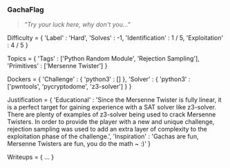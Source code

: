 ### GachaFlag

> _"Try your luck here, why don't you..."_

Difficulty = {
    'Label'          : 'Hard',
    'Solves'         : -1,
    'Identification' : 1 / 5,
    'Exploitation'   : 4 / 5
}

Topics = {
    'Tags'       : ['Python Random Module', 'Rejection Sampling'],
    'Primitives' : ['Mersenne Twister']
}

Dockers = {
    'Challenge' : {
        'python3' : []
    },
    'Solver'    : {
        'python3' : ['pwntools', 'pycryptodome', 'z3-solver']
    }
}

Justification = {
    'Educational' : 'Since the Mersenne Twister is fully linear, it is a perfect target for gaining experience with a SAT solver like z3-solver. There are plenty of examples of z3-solver being used to crack Mersenne Twisters. In order to provide the player with a new and unique challenge, rejection sampling was used to add an extra layer of complexity to the exploitation phase of the challenge.',
    'Inspiration' : 'Gachas are fun, Mersenne Twisters are fun, you do the math ~ :)'
}

Writeups = {
    ...
}

